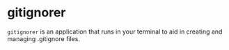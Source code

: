gitignorer
==========

`gitignorer` is an application that runs in your terminal to aid in creating and managing .gitignore files.
